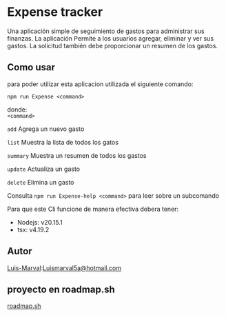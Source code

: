 
# Expense tracker
Una aplicación simple de seguimiento de gastos para administrar sus finanzas. La aplicación Permite a los usuarios agregar, eliminar y ver sus gastos. La solicitud también debe proporcionar un resumen de los gastos.

## Como usar
para poder utilizar esta aplicacion utilizada el siguiente comando:

```npm run Expense <command>```

donde:  
  `<command>` 
  
  `add`     Agrega un nuevo gasto
      
  `list`    Muestra la lista de todos los gatos
      
  `summary` Muestra un resumen de todos los gastos
      
  `update`  Actualiza un gasto
      
  `delete`  Elimina un gasto
  
Consulta `npm run Expense-help <command>`
para leer sobre un subcomando

Para que este Cli funcione de manera efectiva debera tener:
  - Nodejs: v20.15.1
  - tsx: v4.19.2


## Autor
[Luis-Marval](https://github.com/Luis-Marval):<Luismarval5a@hotmail.com>

## proyecto en roadmap.sh
[roadmap.sh](https://roadmap.sh/projects/expense-tracker)
